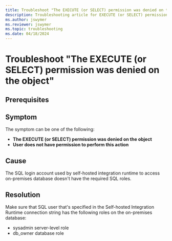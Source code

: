 ```yaml
---
title: Troubleshoot "The EXECUTE (or SELECT) permission was denied on the object"
description: Troubleshooting article for EXECUTE (or SELECT) permission issues in Business Central cloud migration
ms.author: jswymer 
ms.reviewer: jswymer 
ms.topic: troubleshooting 
ms.date: 04/18/2024
---
```


# Troubleshoot "The EXECUTE (or SELECT) permission was denied on the object"

## Prerequisites

## Symptom

The symptom can be one of the following:

- **The EXECUTE (or SELECT) permission was denied on the object**
- **User does not have permission to perform this action**

## Cause

The SQL login account used by self-hosted integration runtime to access on-premises database doesn't have the required SQL roles.

## Resolution

Make sure that SQL user that's specified in the Self-hosted Integration Runtime connection string has the following roles on the on-premises database:

- sysadmin server-level role
- db_owner database role

